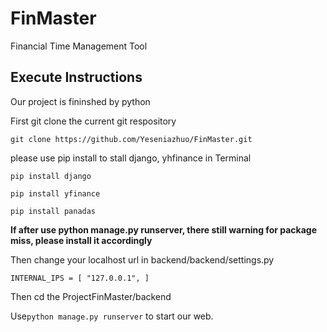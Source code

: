 # FinMaster
 Financial Time Management Tool

## Execute Instructions
Our project is fininshed by python

First git clone the current git respository

`git clone https://github.com/Yeseniazhuo/FinMaster.git`

please use pip install to stall django, yhfinance in Terminal

`pip install django`

`pip install yfinance`

`pip install panadas`

<strong>If after use python manage.py runserver, there still warning for package miss, please install it accordingly</strong>

Then change your localhost url in backend/backend/settings.py

`INTERNAL_IPS = [
    "127.0.0.1",
]`


Then cd the ProjectFinMaster/backend 

Use`python manage.py runserver` to start our web.



